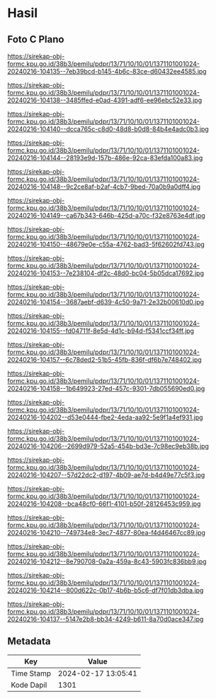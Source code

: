 # Hasil

## Foto C Plano

https://sirekap-obj-formc.kpu.go.id/38b3/pemilu/pdpr/13/71/10/10/01/1371101001024-20240216-104135--7eb39bcd-b145-4b6c-83ce-d60432ee4585.jpg

https://sirekap-obj-formc.kpu.go.id/38b3/pemilu/pdpr/13/71/10/10/01/1371101001024-20240216-104138--3485ffed-e0ad-4391-adf6-ee96ebc52e33.jpg

https://sirekap-obj-formc.kpu.go.id/38b3/pemilu/pdpr/13/71/10/10/01/1371101001024-20240216-104140--dcca765c-c8d0-48d8-b0d8-84b4e4adc0b3.jpg

https://sirekap-obj-formc.kpu.go.id/38b3/pemilu/pdpr/13/71/10/10/01/1371101001024-20240216-104144--28193e9d-157b-486e-92ca-83efda100a83.jpg

https://sirekap-obj-formc.kpu.go.id/38b3/pemilu/pdpr/13/71/10/10/01/1371101001024-20240216-104148--9c2ce8af-b2af-4cb7-9bed-70a0b9a0dff4.jpg

https://sirekap-obj-formc.kpu.go.id/38b3/pemilu/pdpr/13/71/10/10/01/1371101001024-20240216-104149--ca67b343-646b-425d-a70c-f32e8763e4df.jpg

https://sirekap-obj-formc.kpu.go.id/38b3/pemilu/pdpr/13/71/10/10/01/1371101001024-20240216-104150--48679e0e-c55a-4762-bad3-5f62602fd743.jpg

https://sirekap-obj-formc.kpu.go.id/38b3/pemilu/pdpr/13/71/10/10/01/1371101001024-20240216-104153--7e238104-df2c-48d0-bc04-5b05dca17692.jpg

https://sirekap-obj-formc.kpu.go.id/38b3/pemilu/pdpr/13/71/10/10/01/1371101001024-20240216-104154--3687aebf-d639-4c50-9a71-2e32b00610d0.jpg

https://sirekap-obj-formc.kpu.go.id/38b3/pemilu/pdpr/13/71/10/10/01/1371101001024-20240216-104155--fd04711f-8e5d-4d1c-b94d-f5341ccf34ff.jpg

https://sirekap-obj-formc.kpu.go.id/38b3/pemilu/pdpr/13/71/10/10/01/1371101001024-20240216-104157--6c78ded2-51b5-45fb-836f-df6b7e748402.jpg

https://sirekap-obj-formc.kpu.go.id/38b3/pemilu/pdpr/13/71/10/10/01/1371101001024-20240216-104158--1b649923-27ed-457c-9301-7db055690ed0.jpg

https://sirekap-obj-formc.kpu.go.id/38b3/pemilu/pdpr/13/71/10/10/01/1371101001024-20240216-104202--d53e0444-fbe2-4eda-aa92-5e9f1a4ef931.jpg

https://sirekap-obj-formc.kpu.go.id/38b3/pemilu/pdpr/13/71/10/10/01/1371101001024-20240216-104206--2699d979-52a5-454b-bd3e-7c98ec9eb38b.jpg

https://sirekap-obj-formc.kpu.go.id/38b3/pemilu/pdpr/13/71/10/10/01/1371101001024-20240216-104207--57d22dc2-d197-4b09-ae7d-b4d49e77c5f3.jpg

https://sirekap-obj-formc.kpu.go.id/38b3/pemilu/pdpr/13/71/10/10/01/1371101001024-20240216-104208--bca48cf0-66f1-4101-b50f-28126453c959.jpg

https://sirekap-obj-formc.kpu.go.id/38b3/pemilu/pdpr/13/71/10/10/01/1371101001024-20240216-104210--749734e8-3ec7-4877-80ea-f4d46467cc89.jpg

https://sirekap-obj-formc.kpu.go.id/38b3/pemilu/pdpr/13/71/10/10/01/1371101001024-20240216-104212--8e790708-0a2a-459a-8c43-5903fc836bb9.jpg

https://sirekap-obj-formc.kpu.go.id/38b3/pemilu/pdpr/13/71/10/10/01/1371101001024-20240216-104214--800d622c-0b17-4b6b-b5c6-df7f01db3dba.jpg

https://sirekap-obj-formc.kpu.go.id/38b3/pemilu/pdpr/13/71/10/10/01/1371101001024-20240216-104137--5147e2b8-bb34-4249-b611-8a70d0ace347.jpg


## Metadata

| Key        | Value               |
| ---------- | ------------------- |
| Time Stamp | 2024-02-17 13:05:41 |
| Kode Dapil | 1301                |



